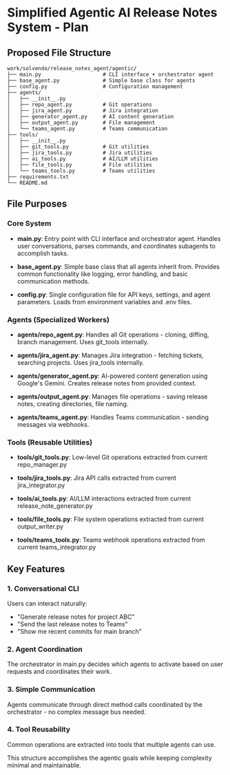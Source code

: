# Simplified Agentic AI Release Notes System - Plan

## Proposed File Structure

```
work/solvendo/release_notes_agent/agentic/
├── main.py                    # CLI interface + orchestrator agent
├── base_agent.py              # Simple base class for agents
├── config.py                  # Configuration management
├── agents/
│   ├── __init__.py
│   ├── repo_agent.py          # Git operations
│   ├── jira_agent.py          # Jira integration  
│   ├── generator_agent.py     # AI content generation
│   ├── output_agent.py        # File management
│   └── teams_agent.py         # Teams communication
├── tools/
│   ├── __init__.py
│   ├── git_tools.py           # Git utilities
│   ├── jira_tools.py          # Jira utilities
│   ├── ai_tools.py            # AI/LLM utilities
│   ├── file_tools.py          # File utilities
│   └── teams_tools.py         # Teams utilities
├── requirements.txt
└── README.md
```

## File Purposes

### Core System
- **main.py**: Entry point with CLI interface and orchestrator agent. Handles user conversations, parses commands, and coordinates subagents to accomplish tasks.

- **base_agent.py**: Simple base class that all agents inherit from. Provides common functionality like logging, error handling, and basic communication methods.

- **config.py**: Single configuration file for API keys, settings, and agent parameters. Loads from environment variables and .env files.

### Agents (Specialized Workers)
- **agents/repo_agent.py**: Handles all Git operations - cloning, diffing, branch management. Uses git_tools internally.

- **agents/jira_agent.py**: Manages Jira integration - fetching tickets, searching projects. Uses jira_tools internally.

- **agents/generator_agent.py**: AI-powered content generation using Google's Gemini. Creates release notes from provided context.

- **agents/output_agent.py**: Manages file operations - saving release notes, creating directories, file naming.

- **agents/teams_agent.py**: Handles Teams communication - sending messages via webhooks.

### Tools (Reusable Utilities)
- **tools/git_tools.py**: Low-level Git operations extracted from current repo_manager.py

- **tools/jira_tools.py**: Jira API calls extracted from current jira_integrator.py

- **tools/ai_tools.py**: AI/LLM interactions extracted from current release_note_generator.py

- **tools/file_tools.py**: File system operations extracted from current output_writer.py

- **tools/teams_tools.py**: Teams webhook operations extracted from current teams_integrator.py

## Key Features

### 1. Conversational CLI
Users can interact naturally:
- "Generate release notes for project ABC"
- "Send the last release notes to Teams"
- "Show me recent commits for main branch"

### 2. Agent Coordination
The orchestrator in main.py decides which agents to activate based on user requests and coordinates their work.

### 3. Simple Communication
Agents communicate through direct method calls coordinated by the orchestrator - no complex message bus needed.

### 4. Tool Reusability
Common operations are extracted into tools that multiple agents can use.

This structure accomplishes the agentic goals while keeping complexity minimal and maintainable.
